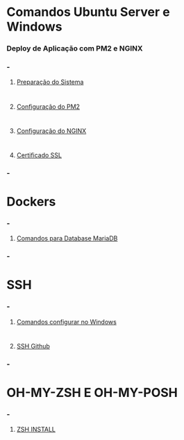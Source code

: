 # Comandos Ubuntu Server e Windows

### Deploy de Aplicação com PM2 e NGINX

### -

1. [Preparação do Sistema](Deploy/config_sistema.md)
#
2. [Configuração do PM2](Deploy/PM2.md)
#
3. [Configuração do NGINX](Deploy/NGINX.md)
#
4. [Certificado SSL](Deploy/certificado_ssl.md)

### -

# Dockers

### -

1. [Comandos para Database MariaDB](Docker/comandos-mariadb.md)

### -

# SSH

### -

1. [Comandos configurar no Windows](SSH/ssh.md)
#
2. [SSH Github](SSH/ssh.github.md)

### -

# OH-MY-ZSH E OH-MY-POSH

### -

1. [ZSH INSTALL](Terminal-ZSH/zsh.md)
